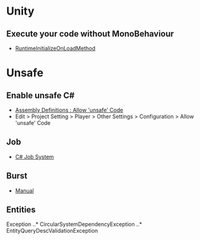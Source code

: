 # Unity
## Execute your code without MonoBehaviour
* [RuntimeInitializeOnLoadMethod](https://docs.unity3d.com/ScriptReference/RuntimeInitializeOnLoadMethodAttribute.html)
# Unsafe
## Enable unsafe C#
* [Assembly Definitions : Allow 'unsafe' Code](https://docs.unity3d.com/Manual/ScriptCompilationAssemblyDefinitionFiles.html)
* Edit > Project Setting > Player > Other Settings > Configuration > Allow 'unsafe' Code
## Job
* [C# Job System](https://docs.unity3d.com/Manual/JobSystem.html)
## Burst
* [Manual](https://docs.unity3d.com/Packages/com.unity.burst@0.2/manual/index.html)
## Entities
Exception
..* CircularSystemDependencyException
..* EntityQueryDescValidationException
